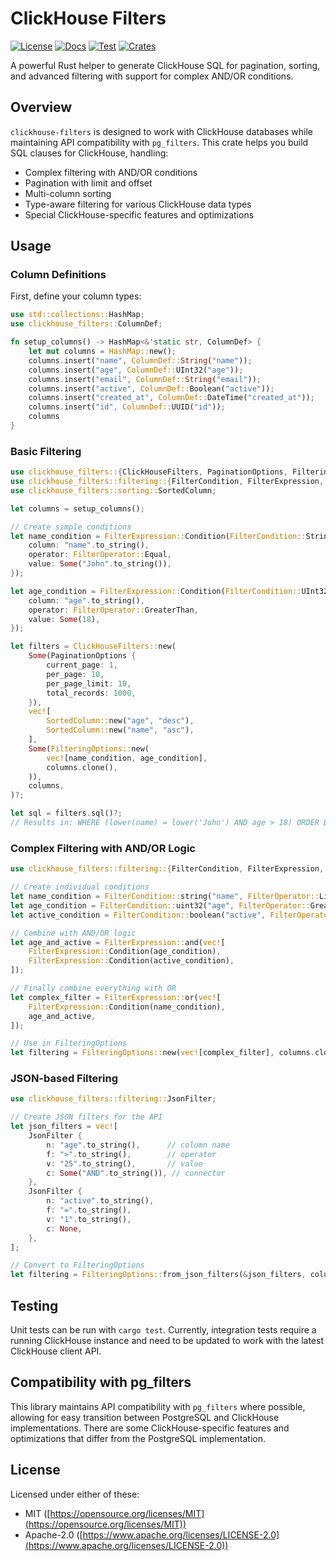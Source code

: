 
# ClickHouse Filters

[![License](https://img.shields.io/badge/license-MIT%2FApache-blue.svg)](https://github.com/kingsleyh/clickhouse-filters#license)
[![Docs](https://docs.rs/clickhouse-filters/badge.svg)](https://docs.rs/clickhouse-filters/latest/clickhouse_filters/)
[![Test](https://github.com/kingsleyh/clickhouse-filters/actions/workflows/ci.yml/badge.svg?branch=main)](https://github.com/kingsleyh/clickhouse-filters/actions/workflows/ci.yml)
[![Crates](https://img.shields.io/crates/v/clickhouse-filters.svg)](https://crates.io/crates/clickhouse-filters)

A powerful Rust helper to generate ClickHouse SQL for pagination, sorting, and advanced filtering with support for complex AND/OR conditions.

## Overview

`clickhouse-filters` is designed to work with ClickHouse databases while maintaining API compatibility with `pg_filters`. This crate helps you build SQL clauses for ClickHouse, handling:

- Complex filtering with AND/OR conditions
- Pagination with limit and offset
- Multi-column sorting
- Type-aware filtering for various ClickHouse data types
- Special ClickHouse-specific features and optimizations

## Usage

### Column Definitions

First, define your column types:

```rust
use std::collections::HashMap;
use clickhouse_filters::ColumnDef;

fn setup_columns() -> HashMap<&'static str, ColumnDef> {
    let mut columns = HashMap::new();
    columns.insert("name", ColumnDef::String("name"));
    columns.insert("age", ColumnDef::UInt32("age"));
    columns.insert("email", ColumnDef::String("email"));
    columns.insert("active", ColumnDef::Boolean("active"));
    columns.insert("created_at", ColumnDef::DateTime("created_at"));
    columns.insert("id", ColumnDef::UUID("id"));
    columns
}
```

### Basic Filtering

```rust
use clickhouse_filters::{ClickHouseFilters, PaginationOptions, FilteringOptions, ColumnDef};
use clickhouse_filters::filtering::{FilterCondition, FilterExpression, FilterOperator};
use clickhouse_filters::sorting::SortedColumn;

let columns = setup_columns();

// Create simple conditions
let name_condition = FilterExpression::Condition(FilterCondition::StringValue {
    column: "name".to_string(),
    operator: FilterOperator::Equal,
    value: Some("John".to_string()),
});

let age_condition = FilterExpression::Condition(FilterCondition::UInt32Value {
    column: "age".to_string(),
    operator: FilterOperator::GreaterThan,
    value: Some(18),
});

let filters = ClickHouseFilters::new(
    Some(PaginationOptions {
        current_page: 1,
        per_page: 10,
        per_page_limit: 10,
        total_records: 1000,
    }),
    vec![
        SortedColumn::new("age", "desc"),
        SortedColumn::new("name", "asc"),
    ],
    Some(FilteringOptions::new(
        vec![name_condition, age_condition],
        columns.clone(),
    )),
    columns,
)?;

let sql = filters.sql()?;
// Results in: WHERE (lower(name) = lower('John') AND age > 18) ORDER BY age DESC, name ASC LIMIT 10 OFFSET 0
```

### Complex Filtering with AND/OR Logic

```rust
use clickhouse_filters::filtering::{FilterCondition, FilterExpression, FilterOperator};

// Create individual conditions
let name_condition = FilterCondition::string("name", FilterOperator::Like, Some("%John%"));
let age_condition = FilterCondition::uint32("age", FilterOperator::GreaterThan, Some(25));
let active_condition = FilterCondition::boolean("active", FilterOperator::Equal, Some(true));

// Combine with AND/OR logic
let age_and_active = FilterExpression::and(vec![
    FilterExpression::Condition(age_condition),
    FilterExpression::Condition(active_condition),
]);

// Finally combine everything with OR
let complex_filter = FilterExpression::or(vec![
    FilterExpression::Condition(name_condition),
    age_and_active,
]);

// Use in FilteringOptions
let filtering = FilteringOptions::new(vec![complex_filter], columns.clone());
```

### JSON-based Filtering

```rust
use clickhouse_filters::filtering::JsonFilter;

// Create JSON filters for the API
let json_filters = vec![
    JsonFilter {
        n: "age".to_string(),      // column name
        f: ">".to_string(),        // operator
        v: "25".to_string(),       // value
        c: Some("AND".to_string()), // connector
    },
    JsonFilter {
        n: "active".to_string(),
        f: "=".to_string(),
        v: "1".to_string(),
        c: None,
    },
];

// Convert to FilteringOptions
let filtering = FilteringOptions::from_json_filters(&json_filters, columns.clone())?;
```

## Testing

Unit tests can be run with `cargo test`. Currently, integration tests require a running ClickHouse instance and need to be updated to work with the latest ClickHouse client API.

## Compatibility with pg_filters

This library maintains API compatibility with `pg_filters` where possible, allowing for easy transition between PostgreSQL and ClickHouse implementations. There are some ClickHouse-specific features and optimizations that differ from the PostgreSQL implementation.

## License

Licensed under either of these:
- MIT ([https://opensource.org/licenses/MIT](https://opensource.org/licenses/MIT))
- Apache-2.0 ([https://www.apache.org/licenses/LICENSE-2.0](https://www.apache.org/licenses/LICENSE-2.0))